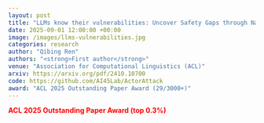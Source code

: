 ```yaml
---
layout: post
title: "LLMs know their vulnerabilities: Uncover Safety Gaps through Natural Distribution Shifts"
date: 2025-09-01 12:00:00 +00:00
image: /images/llms-vulnerabilities.jpg
categories: research
author: "Qibing Ren"
authors: "<strong>First author</strong>"
venue: "Association for Computational Linguistics (ACL)"
arxiv: https://arxiv.org/pdf/2410.10700
code: https://github.com/AI45Lab/ActorAttack
award: "ACL 2025 Outstanding Paper Award (29/3000+)"
---
```

<span style="color: red;"><strong>ACL 2025 Outstanding Paper Award (top 0.3%)</strong></span>